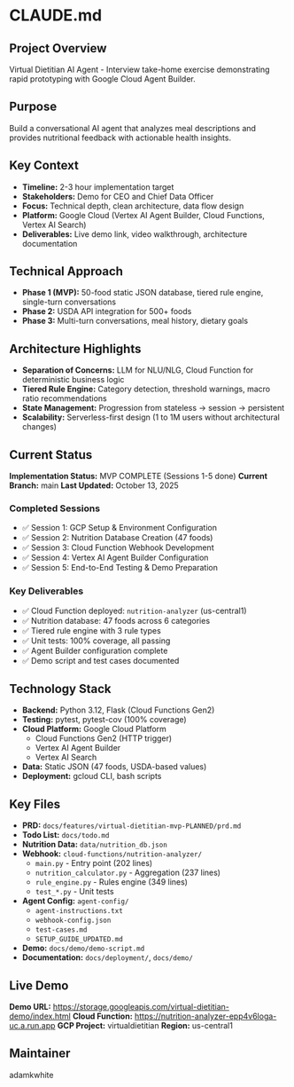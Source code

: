 # CLAUDE.md

## Project Overview
Virtual Dietitian AI Agent - Interview take-home exercise demonstrating rapid prototyping with Google Cloud Agent Builder.

## Purpose
Build a conversational AI agent that analyzes meal descriptions and provides nutritional feedback with actionable health insights.

## Key Context
- **Timeline:** 2-3 hour implementation target
- **Stakeholders:** Demo for CEO and Chief Data Officer
- **Focus:** Technical depth, clean architecture, data flow design
- **Platform:** Google Cloud (Vertex AI Agent Builder, Cloud Functions, Vertex AI Search)
- **Deliverables:** Live demo link, video walkthrough, architecture documentation

## Technical Approach
- **Phase 1 (MVP):** 50-food static JSON database, tiered rule engine, single-turn conversations
- **Phase 2:** USDA API integration for 500+ foods
- **Phase 3:** Multi-turn conversations, meal history, dietary goals

## Architecture Highlights
- **Separation of Concerns:** LLM for NLU/NLG, Cloud Function for deterministic business logic
- **Tiered Rule Engine:** Category detection, threshold warnings, macro ratio recommendations
- **State Management:** Progression from stateless → session → persistent
- **Scalability:** Serverless-first design (1 to 1M users without architectural changes)

## Current Status
**Implementation Status:** MVP COMPLETE (Sessions 1-5 done)
**Current Branch:** main
**Last Updated:** October 13, 2025

### Completed Sessions
- ✅ Session 1: GCP Setup & Environment Configuration
- ✅ Session 2: Nutrition Database Creation (47 foods)
- ✅ Session 3: Cloud Function Webhook Development
- ✅ Session 4: Vertex AI Agent Builder Configuration
- ✅ Session 5: End-to-End Testing & Demo Preparation

### Key Deliverables
- ✅ Cloud Function deployed: `nutrition-analyzer` (us-central1)
- ✅ Nutrition database: 47 foods across 6 categories
- ✅ Tiered rule engine with 3 rule types
- ✅ Unit tests: 100% coverage, all passing
- ✅ Agent Builder configuration complete
- ✅ Demo script and test cases documented

## Technology Stack
- **Backend:** Python 3.12, Flask (Cloud Functions Gen2)
- **Testing:** pytest, pytest-cov (100% coverage)
- **Cloud Platform:** Google Cloud Platform
  - Cloud Functions Gen2 (HTTP trigger)
  - Vertex AI Agent Builder
  - Vertex AI Search
- **Data:** Static JSON (47 foods, USDA-based values)
- **Deployment:** gcloud CLI, bash scripts

## Key Files
- **PRD:** `docs/features/virtual-dietitian-mvp-PLANNED/prd.md`
- **Todo List:** `docs/todo.md`
- **Nutrition Data:** `data/nutrition_db.json`
- **Webhook:** `cloud-functions/nutrition-analyzer/`
  - `main.py` - Entry point (202 lines)
  - `nutrition_calculator.py` - Aggregation (237 lines)
  - `rule_engine.py` - Rules engine (349 lines)
  - `test_*.py` - Unit tests
- **Agent Config:** `agent-config/`
  - `agent-instructions.txt`
  - `webhook-config.json`
  - `test-cases.md`
  - `SETUP_GUIDE_UPDATED.md`
- **Demo:** `docs/demo/demo-script.md`
- **Documentation:** `docs/deployment/`, `docs/demo/`

## Live Demo
**Demo URL:** https://storage.googleapis.com/virtual-dietitian-demo/index.html
**Cloud Function:** https://nutrition-analyzer-epp4v6loga-uc.a.run.app
**GCP Project:** virtualdietitian
**Region:** us-central1

## Maintainer
adamkwhite
